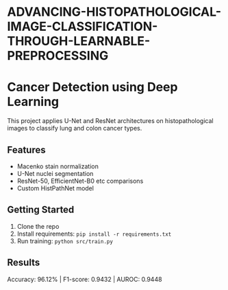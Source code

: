 # ADVANCING-HISTOPATHOLOGICAL-IMAGE-CLASSIFICATION-THROUGH-LEARNABLE-PREPROCESSING

# Cancer Detection using Deep Learning

This project applies U-Net and ResNet architectures on histopathological images to classify lung and colon cancer types.

## Features
- Macenko stain normalization
- U-Net nuclei segmentation
- ResNet-50, EfficientNet-B0 etc comparisons
- Custom HistPathNet model

## Getting Started
1. Clone the repo
2. Install requirements: `pip install -r requirements.txt`
3. Run training: `python src/train.py`

## Results
Accuracy: 96.12% | F1-score: 0.9432 | AUROC: 0.9448
